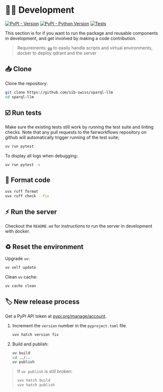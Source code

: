 # 🧑‍💻 Development

[![PyPI - Version](https://img.shields.io/pypi/v/sparql-llm.svg?logo=pypi&label=PyPI&logoColor=silver)](https://pypi.org/project/sparql-llm/)
[![PyPI - Python Version](https://img.shields.io/pypi/pyversions/sparql-llm.svg?logo=python&label=Python&logoColor=silver)](https://pypi.org/project/sparql-llm/)
[![Tests](https://github.com/sib-swiss/sparql-llm/actions/workflows/test.yml/badge.svg)](https://github.com/sib-swiss/sparql-llm/actions/workflows/test.yml)

</div>

This section is for if you want to run the package and reusable components in development, and get involved by making a code contribution.

> Requirements: [`uv`](https://docs.astral.sh/uv/getting-started/installation/) to easily handle scripts and virtual environments, docker to deploy qdrant and the server

## 📥️ Clone

Clone the repository:

```bash
git clone https://github.com/sib-swiss/sparql-llm
cd sparql-llm
```

## ☑️ Run tests

Make sure the existing tests still work by running the test suite and linting checks. Note that any pull requests to the fairworkflows repository on github will automatically trigger running of the test suite;

```bash
uv run pytest
```

To display all logs when debugging:

```bash
uv run pytest -s
```

## 🧹 Format code

```bash
uvx ruff format
uvx ruff check --fix
```

## ⚡️ Run the server

Checkout the `README.md` for instructions to run the server in development with docker.

## ♻️ Reset the environment

Upgrade `uv`:

```sh
uv self update
```

Clean `uv` cache:

```sh
uv cache clean
```

## 🏷️ New release process

Get a PyPI API token at [pypi.org/manage/account](https://pypi.org/manage/account).

1. Increment the `version` number in the `pyproject.toml` file.

   ```bash
   uvx hatch version fix
   ```

2. Build and publish:

   ```bash
   uv build
   cd ../..
   uv publish
   ```

> If `uv publish` is still broken:
>
> ```sh
> uvx hatch build
> uvx hatch publish
> ```
